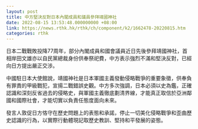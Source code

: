 ```yaml
---
layout: post
title: 中方堅決反對日本內閣成員和議員參拜靖國神社
date: 2022-08-15 13:53:48.000000000 +08:00
link: https://news.rthk.hk/rthk/ch/component/k2/1662478-20220815.htm
categories: rthk
---
```


日本二戰戰敗投降77周年，部分內閣成員和國會議員近日先後參拜靖國神社，首相岸田文雄亦以自民黨總裁身份供奉祭祀費，中方表示強烈不滿和堅決反對，已經向日方提出嚴正交涉。

中國駐日本大使館說，靖國神社是日本軍國主義發動侵略戰爭的重要象徵，供奉負有罪責的甲級戰犯，宣揚二戰錯誤史觀。中方多次強調，日本必須以史為鑑，正確認識和深刻反省過去的侵略史，與軍國主義徹底劃清界線，才能真正取信於亞洲鄰國和國際社會，才能切實以負責任態度面向未來。

發言人敦促日方恪守在歷史問題上的表態和承諾，停止一切美化侵略戰爭和歪曲歷史認識的行為，以實際行動體現記取歷史教訓、堅持和平發展的姿態。
